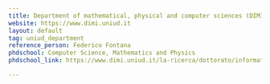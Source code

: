 ```yaml
---
title: Department of mathematical, physical and computer sciences (DIMI)
website: https://www.dimi.uniud.it
layout: default
tag: uniud_department
reference_person: Federico Fontana
phdschool: Computer Science, Mathematics and Physics
phdschool_link: https://www.dimi.uniud.it/la-ricerca/dottorato/informatica-e-scienze-matematiche-e-fisiche

---
```

